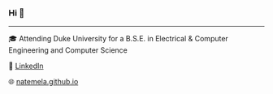 ### Hi 👋

-----

🎓 Attending Duke University for a B.S.E. in Electrical & Computer Engineering and Computer Science

💼 [LinkedIn](https://www.linkedin.com/in/nate-mela/)

🌐 [natemela.github.io](https://natemela.github.io/)
<!--
**natemela/natemela** is a ✨ _special_ ✨ repository because its `README.md` (this file) appears on your GitHub profile.

Here are some ideas to get you started:

- 🔭 I’m currently working on ...
- 🌱 I’m currently learning ...
- 👯 I’m looking to collaborate on ...
- 🤔 I’m looking for help with ...
- 💬 Ask me about ...
- 📫 How to reach me: ...
- 😄 Pronouns: ...
- ⚡ Fun fact: ...
-->
